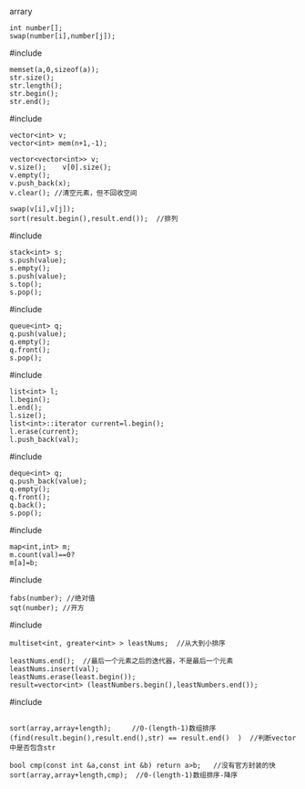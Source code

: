 

arrary
```
int number[];
swap(number[i],number[j]);
```

#include<string>
```
memset(a,0,sizeof(a));
str.size();
str.length();
str.begin();
str.end();
```

#include<vector>
```
vector<int> v;  
vector<int> mem(n+1,-1);

vector<vector<int>> v;
v.size();    v[0].size();
v.empty();  
v.push_back(x);
v.clear(); //清空元素，但不回收空间

swap(v[i],v[j]);
sort(result.begin(),result.end());  //排列
```


#include<stack>
```
stack<int> s;
s.push(value);
s.empty();
s.push(value);
s.top();
s.pop();
```
#include<queue>
```
queue<int> q;
q.push(value);
q.empty();
q.front();
s.pop();
```
#include<list>
```
list<int> l;
l.begin();
l.end();
l.size();
list<int>::iterator current=l.begin();
l.erase(current);
l.push_back(val);

```

#include<deque>
```
deque<int> q;
q.push_back(value);
q.empty();
q.front();
q.back();
s.pop();
```

#include<map>
```
map<int,int> m;
m.count(val)==0?
m[a]=b;
```

#include<math>
```
fabs(number); //绝对值
sqt(number); //开方
```

#include<multiset>
```
multiset<int, greater<int> > leastNums;  //从大到小排序

leastNums.end();  //最后一个元素之后的迭代器，不是最后一个元素
leastNums.insert(val);
leastNums.erase(least.begin());
result=vector<int> (leastNumbers.begin(),leastNumbers.end());

```


#include<algorithm>
```

sort(array,array+length);     //0-(length-1)数组排序
(find(result.begin(),result.end(),str) == result.end()  )  //判断vector中是否包含str

bool cmp(const int &a,const int &b) return a>b;   //没有官方封装的快
sort(array,array+length,cmp);  //0-(length-1)数组排序-降序
```



